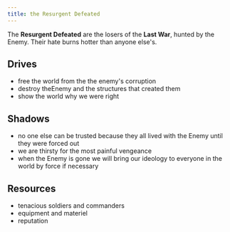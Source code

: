 ```yaml
---
title: the Resurgent Defeated
---
```


The **Resurgent Defeated** are the losers of the **Last War**, hunted by the
Enemy. Their hate burns hotter than anyone else's.

## Drives

- free the world from the the enemy's corruption
- destroy theEnemy and the structures that created them
- show the world why we were right
  
## Shadows

- no one else can be trusted because they all lived with the Enemy until they
  were forced out
- we are thirsty for the most painful vengeance
- when the Enemy is gone we will bring our ideology to everyone in the world by
  force if necessary
  
## Resources

- tenacious soldiers and commanders
- equipment and materiel
- reputation
